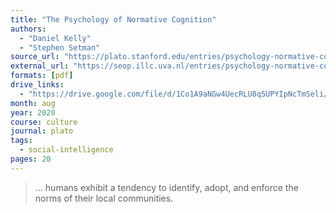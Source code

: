 ```yaml
---
title: "The Psychology of Normative Cognition"
authors:
  - "Daniel Kelly"
  - "Stephen Setman"
source_url: "https://plato.stanford.edu/entries/psychology-normative-cognition/"
external_url: "https://seop.illc.uva.nl/entries/psychology-normative-cognition/"
formats: [pdf]
drive_links:
  - "https://drive.google.com/file/d/1Co1A9aNGw4UecRLU8q5UPYIpNcTmSeli/view?usp=drivesdk"
month: aug
year: 2020
course: culture
journal: plato
tags:
  - social-intelligence
pages: 20
---
```


> … humans exhibit a tendency to identify, adopt, and enforce the norms of their local communities.
